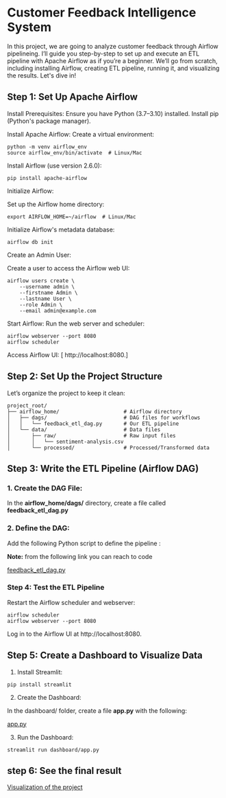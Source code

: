 # Customer Feedback Intelligence System
In this project, we are going to analyze customer feedback through Airflow pipelineing.
I’ll guide you step-by-step to set up and execute an ETL pipeline with Apache Airflow as if you’re a beginner. We’ll go from scratch, including installing Airflow, creating ETL pipeline, running it, and visualizing the results. Let's dive in!

## Step 1: Set Up Apache Airflow

Install Prerequisites:
Ensure you have Python (3.7–3.10) installed.
Install pip (Python's package manager).

Install Apache Airflow:
Create a virtual environment:
```
python -m venv airflow_env
source airflow_env/bin/activate  # Linux/Mac
```

Install Airflow (use version 2.6.0):
```
pip install apache-airflow
```

Initialize Airflow:

Set up the Airflow home directory:
```
export AIRFLOW_HOME=~/airflow  # Linux/Mac
```

Initialize Airflow's metadata database:
```
airflow db init
```
Create an Admin User:

Create a user to access the Airflow web UI:
```
airflow users create \
    --username admin \
    --firstname Admin \
    --lastname User \
    --role Admin \
    --email admin@example.com
```
Start Airflow:
Run the web server and scheduler:
```
airflow webserver --port 8080
airflow scheduler
```
Access Airflow UI:
[ http://localhost:8080.]

## Step 2: Set Up the Project Structure

Let’s organize the project to keep it clean:
```
project_root/
├── airflow_home/                     # Airflow directory
│   ├── dags/                         # DAG files for workflows
│   │   └── feedback_etl_dag.py       # Our ETL pipeline
│   └── data/                         # Data files
│       ├── raw/                      # Raw input files
│       │   └── sentiment-analysis.csv
│       └── processed/                # Processed/Transformed data

```
## Step 3: Write the ETL Pipeline (Airflow DAG)
### 1. Create the DAG File:
In the **airflow_home/dags/** directory, create a file called    **feedback_etl_dag.py**
### 2. Define the DAG:
Add the following Python script to define the pipeline :

**Note:** from the following link you can reach to code 

[feedback_etl_dag.py](https://github.com/azizivakili/Customer_Feedback_Intelligence_system/blob/main/dags/feedback_etl_dag.py)



### Step 4: Test the ETL Pipeline

Restart the Airflow scheduler and webserver:
```
airflow scheduler
airflow webserver --port 8080
```
Log in to the Airflow UI at http://localhost:8080.

## Step 5: Create a Dashboard to Visualize Data

1. Install Streamlit:
```
pip install streamlit
```
2. Create the Dashboard:

In the dashboard/ folder, create a file **app.py** with the following:

[app.py](https://github.com/azizivakili/Customer_Feedback_Intelligence_system/blob/main/dashboard/app.py)

3. Run the Dashboard:
```
streamlit run dashboard/app.py
```

## step 6: See the final result 

[Visualization of the project](https://github.com/azizivakili/Customer_Feedback_Intelligence_system/blob/main/Images)

